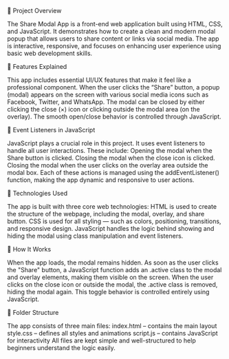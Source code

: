 🔹 Project Overview

The Share Modal App is a front-end web application built using HTML, CSS, and JavaScript. It demonstrates how to create a clean and modern modal popup that allows users to share content or links via social media. The app is interactive, responsive, and focuses on enhancing user experience using basic web development skills.

🔹 Features Explained

This app includes essential UI/UX features that make it feel like a professional component. When the user clicks the “Share” button, a popup (modal) appears on the screen with various social media icons such as Facebook, Twitter, and WhatsApp. The modal can be closed by either clicking the close (×) icon or clicking outside the modal area (on the overlay). The smooth open/close behavior is controlled through JavaScript.

🔹 Event Listeners in JavaScript

JavaScript plays a crucial role in this project. It uses event listeners to handle all user interactions. These include:
Opening the modal when the Share button is clicked.
Closing the modal when the close icon is clicked.
Closing the modal when the user clicks on the overlay area outside the modal box.
Each of these actions is managed using the addEventListener() function, making the app dynamic and responsive to user actions.

🔹 Technologies Used

The app is built with three core web technologies:
HTML is used to create the structure of the webpage, including the modal, overlay, and share button.
CSS is used for all styling — such as colors, positioning, transitions, and responsive design.
JavaScript handles the logic behind showing and hiding the modal using class manipulation and event listeners.

🔹 How It Works

When the app loads, the modal remains hidden. As soon as the user clicks the "Share" button, a JavaScript function adds an .active class to the modal and overlay elements, making them visible on the screen. When the user clicks on the close icon or outside the modal, the .active class is removed, hiding the modal again. This toggle behavior is controlled entirely using JavaScript.

🔹 Folder Structure

The app consists of three main files:
index.html – contains the main layout
style.css – defines all styles and animations
script.js – contains JavaScript for interactivity
All files are kept simple and well-structured to help beginners understand the logic easily.
